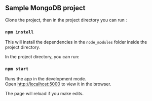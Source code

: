 
## Sample MongoDB project

Clone the project, then in the project directory you can run :

### `npm install`

This will install the dependencies in the `node_modules` folder inside the project directory.

In the project directory, you can run:

### `npm start`

Runs the app in the development mode.<br />
Open [http://localhost:5000](http://localhost:5000) to view it in the browser.

The page will reload if you make edits.<br />

